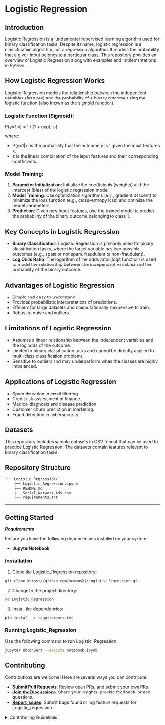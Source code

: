 # Logistic Regression

## Introduction

Logistic Regression is a fundamental supervised learning algorithm used for binary classification tasks. Despite its name, logistic regression is a classification algorithm, not a regression algorithm. It models the probability that a given input belongs to a particular class. This repository provides an overview of Logistic Regression along with examples and implementations in Python.


## How Logistic Regression Works

Logistic Regression models the relationship between the independent variables (features) and the probability of a binary outcome using the logistic function (also known as the sigmoid function).

### Logistic Function (Sigmoid):

P(y=1|x) = 1 / (1 + exp(-z))

where:
- P(y=1|x) is the probability that the outcome y is 1 given the input features x.
- z is the linear combination of the input features and their corresponding coefficients.

### Model Training:
1. **Parameter Initialization**: Initialize the coefficients (weights) and the intercept (bias) of the logistic regression model.
2. **Model Training**: Use optimization algorithms (e.g., gradient descent) to minimize the loss function (e.g., cross-entropy loss) and optimize the model parameters.
3. **Prediction**: Given new input features, use the trained model to predict the probability of the binary outcome belonging to class 1.

## Key Concepts in Logistic Regression

- **Binary Classification**: Logistic Regression is primarily used for binary classification tasks, where the target variable has two possible outcomes (e.g., spam or not spam, fraudulent or non-fraudulent).
- **Log Odds Ratio**: The logarithm of the odds ratio (logit function) is used to model the relationship between the independent variables and the probability of the binary outcome.

## Advantages of Logistic Regression

- Simple and easy to understand.
- Provides probabilistic interpretations of predictions.
- Efficient for large datasets and computationally inexpensive to train.
- Robust to noise and outliers.

## Limitations of Logistic Regression

- Assumes a linear relationship between the independent variables and the log odds of the outcome.
- Limited to binary classification tasks and cannot be directly applied to multi-class classification problems.
- Sensitive to outliers and may underperform when the classes are highly imbalanced.

## Applications of Logistic Regression

- Spam detection in email filtering.
- Credit risk assessment in finance.
- Medical diagnosis and disease prediction.
- Customer churn prediction in marketing.
- Fraud detection in cybersecurity.

## Datasets

This repository includes sample datasets in CSV format that can be used to practice Logistic Regression. The datasets contain features relevant to binary classification tasks.

##  Repository Structure

```sh
└── Logistic_Regression/
    ├── Logistic_Regression.ipynb
    ├── README.md
    ├── Social_Network_Ads.csv
    └── requirements.txt
```

---

##  Getting Started

***Requirements***

Ensure you have the following dependencies installed on your system:

* **JupyterNotebook**

###  Installation

1. Clone the Logistic_Regression repository:

```sh
git clone https://github.com/sumony2j/Logistic_Regression.git
```

2. Change to the project directory:

```sh
cd Logistic_Regression
```

3. Install the dependencies:

```sh
pip install -r requirements.txt
```

###  Running Logistic_Regression

Use the following command to run Logistic_Regression:

```sh
jupyter nbconvert --execute notebook.ipynb
```

##  Contributing

Contributions are welcome! Here are several ways you can contribute:

- **[Submit Pull Requests](https://github.com/sumony2j/Logistic_Regression.git/blob/main/CONTRIBUTING.md)**: Review open PRs, and submit your own PRs.
- **[Join the Discussions](https://github.com/sumony2j/Logistic_Regression.git/discussions)**: Share your insights, provide feedback, or ask questions.
- **[Report Issues](https://github.com/sumony2j/Logistic_Regression.git/issues)**: Submit bugs found or log feature requests for Logistic_regression.

<details closed>
    <summary>Contributing Guidelines</summary>

1. **Fork the Repository**: Start by forking the project repository to your GitHub account.
2. **Clone Locally**: Clone the forked repository to your local machine using a Git client.
   ```sh
   git clone https://github.com/sumony2j/Logistic_Regression.git
   ```
3. **Create a New Branch**: Always work on a new branch, giving it a descriptive name.
   ```sh
   git checkout -b new-feature-x
   ```
4. **Make Your Changes**: Develop and test your changes locally.
5. **Commit Your Changes**: Commit with a clear message describing your updates.
   ```sh
   git commit -m 'Implemented new feature x.'
   ```
6. **Push to GitHub**: Push the changes to your forked repository.
   ```sh
   git push origin new-feature-x
   ```
7. **Submit a Pull Request**: Create a PR against the original project repository. Clearly describe the changes and their motivations.

Once your PR is reviewed and approved, it will be merged into the main branch.

</details>
